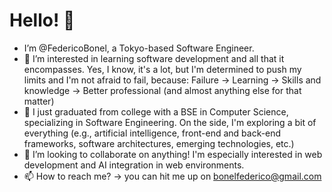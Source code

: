 # Hello! 👋

- I’m @FedericoBonel, a Tokyo-based Software Engineer.
- 👀  I’m interested in learning software development and all that it encompasses. Yes, I know, it's a lot, but I'm determined to push my limits and I'm not afraid to fail, because:
Failure → Learning → Skills and knowledge → Better professional (and almost anything else for that matter)
- 📜 I just graduated from college with a BSE in Computer Science, specializing in Software Engineering.
On the side, I'm exploring a bit of everything (e.g., artificial intelligence, front-end and back-end frameworks, software architectures, emerging technologies, etc.) 
- 💞️  I’m looking to collaborate on anything! I'm especially interested in web development and AI integration in web environments.
- 📫 How to reach me? -> you can hit me up on bonelfederico@gmail.com


<!---
FedericoBonel/FedericoBonel is a ✨ special ✨ repository because its `README.md` (this file) appears on your GitHub profile.
You can click the Preview link to take a look at your changes.
--->
